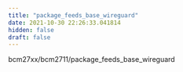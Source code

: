 ```yaml
---
title: "package_feeds_base_wireguard"
date: 2021-10-30 22:26:33.041814
hidden: false
draft: false
---
```


bcm27xx/bcm2711/package_feeds_base_wireguard

